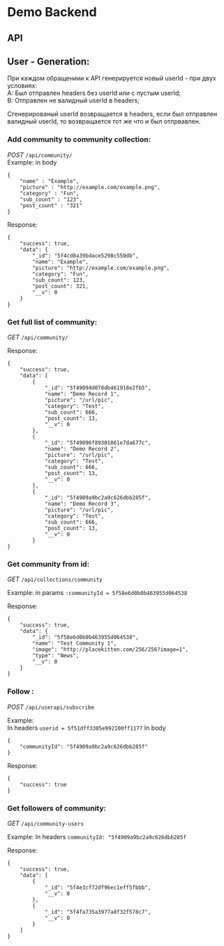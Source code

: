 # Demo Backend

## API

## User - Generation:

При каждом обращениии к API генерируется новый userId - при двух условиях:  
A: Был отправлен headers без userId или с пустым userId;  
B: Отправлен не валидный userId в headers;

Сгенерированый userId возвращается в headers, если был отправлен валидный userId, то возвращается тот же что и был отпрвавлен.

### Add community to community collection:

_POST_ `/api/community/`  
Example: in body

```
{
    "name" : "Example",
    "picture" : "http://example.com/example.png",
    "category" : "Fun",
    "sub_count" : "123",
    "post_count" : "321"
}
```

Response:

```
{
    "success": true,
    "data": {
        "_id": "5f4cd0a39bdace5298c550db",
        "name": "Example",
        "picture": "http://example.com/example.png",
        "category": "Fun",
        "sub_count": 123,
        "post_count": 321,
        "__v": 0
    }
}
```

### Get full list of community:

_GET_ `/api/community/`

Response:

```
{
    "success": true,
    "data": [
        {
            "_id": "5f49094d078db461918e2fb5",
            "name": "Demo Record 1",
            "picture": "/url/pic",
            "category": "Test",
            "sub_count": 666,
            "post_count": 13,
            "__v": 0
        },
        {
            "_id": "5f49096f89301861e7da677c",
            "name": "Demo Record 2",
            "picture": "/url/pic",
            "category": "Test",
            "sub_count": 666,
            "post_count": 13,
            "__v": 0
        },
        {
            "_id": "5f4909a9bc2a9c626dbb285f",
            "name": "Demo Record 3",
            "picture": "/url/pic",
            "category": "Test",
            "sub_count": 666,
            "post_count": 13,
            "__v": 0
        }
}
```

### Get community from id:

_GET_ `/api/collections/community`

Example: in params `:communityId = 5f58e6d0b0b463955d064538`

Response:

```
{
    "success": true,
    "data": {
        "_id": "5f58e6d0b0b463955d064538",
        "name": "Test Community 1",
        "image": "http://placekitten.com/256/256?image=1",
        "type": "News",
        "__v": 0
    }
}
```

### Follow :

_POST_ `/api/userapi/subscribe`

Example:  
In headers `userid = 5f51dff3305e992100ff1177`
In body

```
{
    "communityId": "5f4909a9bc2a9c626dbb285f"
}
```

Response:

```
{
    "success": true
}
```

### Get followers of community:

_GET_ `/api/community-users`

Example:
In headers `communityId: "5f4909a9bc2a9c626dbb285f`

Response:

```
{
    "success": true,
    "data": [
        {
            "_id": "5f4e3cf72df96ec1eff5fbbb",
            "__v": 0
        },
        {
            "_id": "5f4fa735a3977a8f32f578c7",
            "__v": 0
        }
    ]
}
```

